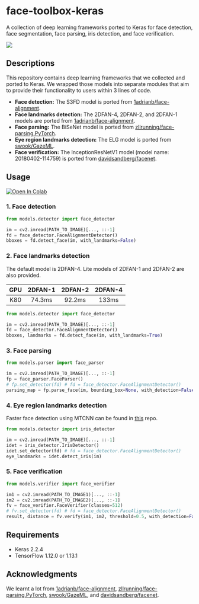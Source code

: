 # face-toolbox-keras

A collection of deep learning frameworks ported to Keras for face detection, face segmentation, face parsing, iris detection, and face verification. 

![](https://github.com/shaoanlu/face-toolbox-keras/raw/master/examples.jpg)

## Descriptions

This repository contains deep learning frameworks that we collected and ported to Keras. We wrapped those models into separate modules that aim to provide their functionality to users within 3 lines of code.

- **Face detection:** The S3FD model is ported from [1adrianb/face-alignment](https://github.com/1adrianb/face-alignment).
- **Face landmarks detection:** The 2DFAN-4, 2DFAN-2, and 2DFAN-1 models are ported from [1adrianb/face-alignment](https://github.com/1adrianb/face-alignment).
- **Face parsing:** The BiSeNet model is ported from [zllrunning/face-parsing.PyTorch](https://github.com/zllrunning/face-parsing.PyTorch).
- **Eye region landmarks detection:** The ELG model is ported from [swook/GazeML](https://github.com/swook/GazeML). 
- **Face verification:** The InceptionResNetV1 model (model name: 20180402-114759) is ported from [davidsandberg/facenet](https://github.com/davidsandberg/facenet).

## Usage

 [![Open In Colab](https://colab.research.google.com/assets/colab-badge.svg)](https://colab.research.google.com/github/shaoanlu/face-toolbox-keras/blob/master/demo.ipynb)

### 1. Face detection
```python
from models.detector import face_detector

im = cv2.imread(PATH_TO_IMAGE)[..., ::-1]
fd = face_detector.FaceAlignmentDetector()
bboxes = fd.detect_face(im, with_landmarks=False)
```

### 2. Face landmarks detection

The default model is 2DFAN-4. Lite models of 2DFAN-1 and 2DFAN-2 are also provided.

| GPU | 2DFAN-1 | 2DFAN-2 | 2DFAN-4 |
|:---:|:-------:|:-------:|:-------:|
| K80 | 74.3ms  | 92.2ms  | 133ms   |

```python
from models.detector import face_detector

im = cv2.imread(PATH_TO_IMAGE)[..., ::-1]
fd = face_detector.FaceAlignmentDetector()
bboxes, landmarks = fd.detect_face(im, with_landmarks=True)
```

### 3. Face parsing
```python
from models.parser import face_parser

im = cv2.imread(PATH_TO_IMAGE)[..., ::-1]
fp = face_parser.FaceParser()
# fp.set_detector(fd) # fd = face_detector.FaceAlignmentDetector()
parsing_map = fp.parse_face(im, bounding_box=None, with_detection=False)
```

### 4. Eye region landmarks detection

Faster face detection using MTCNN can be found in [this](https://github.com/shaoanlu/GazeML-keras) repo.

```python
from models.detector import iris_detector

im = cv2.imread(PATH_TO_IMAGE)[..., ::-1]
idet = iris_detector.IrisDetector()
idet.set_detector(fd) # fd = face_detector.FaceAlignmentDetector()
eye_landmarks = idet.detect_iris(im)
```

### 5. Face verification
```python
from models.verifier import face_verifier

im1 = cv2.imread(PATH_TO_IMAGE1)[..., ::-1]
im2 = cv2.imread(PATH_TO_IMAGE2)[..., ::-1]
fv = face_verifier.FaceVerifier(classes=512)
# fv.set_detector(fd) # fd = face_detector.FaceAlignmentDetector()
result, distance = fv.verify(im1, im2, threshold=0.5, with_detection=False, return_distance=True)
```

## Requirements
- Keras 2.2.4
- TensorFlow 1.12.0 or 1.13.1

## Acknowledgments
We learnt a lot from [1adrianb/face-alignment](https://github.com/1adrianb/face-alignment), [zllrunning/face-parsing.PyTorch](https://github.com/zllrunning/face-parsing.PyTorch), [swook/GazeML](https://github.com/swook/GazeML), and [davidsandberg/facenet](https://github.com/davidsandberg/facenet).
